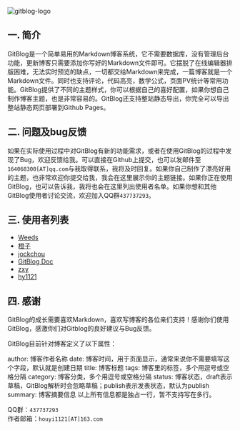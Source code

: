 <!--
author: houyi
head: http://tp2.sinaimg.cn/3213450577/180/5671353990/1
date: 2015-09-06
title: 我的第一个博客建立成功
tags: 博客----这个是标签
category: GitBlog
status: publish
summary: GitBlog是一个简单易用的Markdown博客系统，它不需要数据库，没有管理后台功能，更新博客只需要添加你写好的Markdown文件即可。
-->

![gitblog-logo](./img/logo_64x64.png)

## 一. 简介 ##
GitBlog是一个简单易用的Markdown博客系统，它不需要数据库，没有管理后台功能，更新博客只需要添加你写好的Markdown文件即可。它摆脱了在线编辑器排版困难，无法实时预览的缺点，一切都交给Markdown来完成，一篇博客就是一个Markdown文件。同时也支持评论，代码高亮，数学公式，页面PV统计等常用功能。GitBlog提供了不同的主题样式，你可以根据自己的喜好配置，如果你想自己制作博客主题，也是非常容易的。GitBlog还支持整站静态导出，你完全可以导出整站静态网页部署到Github Pages。


## 二. 问题及bug反馈 ##

如果在实际使用过程中对GitBlog有新的功能需求，或者在使用GitBlog的过程中发现了Bug，欢迎反馈给我。可以直接在Github上提交，也可以发邮件至`164068300[AT]qq.com`与我取得联系，我将及时回复。如果你自己制作了漂亮好用的主题，也非常欢迎你提交给我，我会在这里展示你的主题链接。如果你正在使用GitBlog，也可以告诉我，我将也会在这里列出使用者名单。如果你想和其他GitBlog使用者讨论交流，欢迎加入QQ群`437737293`。

## 三. 使用者列表 ##

- [Weeds][20]
- [橙子][21]
- [jockchou][22]
- [GitBlog Doc][23]
- [zxy][24]
- [hy1121][25]

## 四. 感谢 ##

GitBlog的成长需要喜欢Markdown，喜欢写博客的各位亲们支持！感谢你们使用GitBlog，感激你们对Gitblog的良好建议与Bug反馈。

GitBlog目前针对博客定义了以下属性：

author: 博客作者名称
date: 博客时间，用于页面显示，通常来说你不需要填写这个字段，默认就是创建日期
title: 博客标题
tags: 博客里的标签，多个用逗号或空格分隔
category: 博客分类，多个用逗号或空格分隔
status: 博客状态，draft表示草稿，GitBlog解析时会忽略草稿；publish表示发表状态，默认为publish
summary: 博客摘要信息
以上所有信息都是独占一行，暂不支持写在多行。


QQ群：`437737293`  
作者邮箱：`houyi1121[AT]163.com`    


[20]: http://blog.hiweeds.net
[21]: http://xiaochengzi.sinaapp.com
[22]: http://jockchou.gitblog.cn
[23]: http://gitblogdoc.sinaapp.com
[24]: http://zxy.link
[25]: http://www.dode.top

